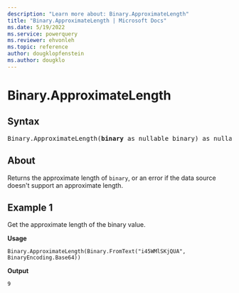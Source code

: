 ```yaml
---
description: "Learn more about: Binary.ApproximateLength"
title: "Binary.ApproximateLength | Microsoft Docs"
ms.date: 5/19/2022
ms.service: powerquery
ms.reviewer: ehvonleh
ms.topic: reference
author: dougklopfenstein
ms.author: dougklo
---
```

# Binary.ApproximateLength

## Syntax

<pre>
Binary.ApproximateLength(<b>binary</b> as nullable binary) as nullable number
</pre>

## About

Returns the approximate length of `binary`, or an error if the data source doesn't support an approximate length.

## Example 1

Get the approximate length of the binary value.

**Usage**

```powerquery-m
Binary.ApproximateLength(Binary.FromText("i45WMlSKjQUA", BinaryEncoding.Base64))
```

**Output**

`9`
